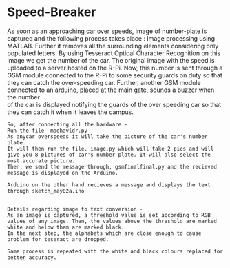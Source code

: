 # Speed-Breaker
As soon as an approaching car over speeds, image of number-plate is captured and the 
  following process takes place :
  Image processing using MATLAB.
  Further it removes all the surrounding elements considering only populated letters.
  By using Tesseract Optical Character Recognition on this image we get the number of the car. 
    The original image with the speed is uploaded to a server hosted on the R-Pi. Now, this 
    number is sent through a GSM module connected to the R-Pi to some security guards 
    on duty so that they can catch the over-speeding car. Further, another GSM module
    connected to an arduino, placed at the main gate, sounds a buzzer when the number       
    of the car is displayed notifying the guards of the over speeding car so that
    they can catch it when it leaves the campus.
    
    So, after connecting all the hardware -  
    Run the file- madhavldr.py
    As anycar overspeeds it will take the picture of the car's number plate.
    It will then run the file, image.py which will take 2 pics and will give you 8 pictures of car's number plate. It will also select the most accurate picture.
    Then, we send the message through, gsmfinalfinal.py and the recieved message is displayed on the Arduino.
    
    Arduino on the other hand recieves a message and displays the text through sketch_may02a.ino
    
    
    Details regarding image to text conversion -
    As an image is captured, a threshold value is set according to RGB values of any image. Then, the values above the threshold are marked white and below them are marked black. 
    In the next step, the alphabets which are close enough to cause problem for teseract are dropped.
    
    Same process is repeated with the white and black colours replaced for better accuracy.
